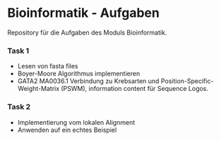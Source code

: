 # Bioinformatik - Aufgaben

Repository für die Aufgaben des Moduls Bioinformatik.

### Task 1
- Lesen von fasta files
- Boyer-Moore Algorithmus implementieren
- GATA2 MA0036.1 Verbindung zu Krebsarten und Position-Specific-Weight-Matrix (PSWM), information content für Sequence Logos.


### Task 2
- Implementierung vom lokalen Alignment
- Anwenden auf ein echtes Beispiel
